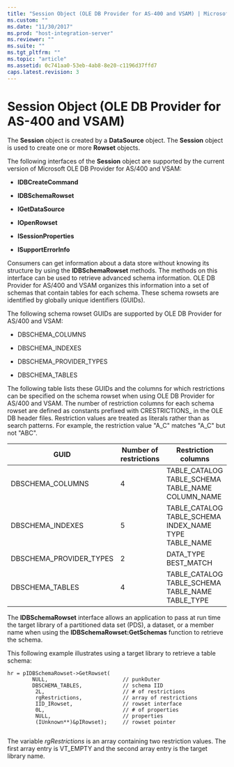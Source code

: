 ```yaml
---
title: "Session Object (OLE DB Provider for AS-400 and VSAM) | Microsoft Docs"
ms.custom: ""
ms.date: "11/30/2017"
ms.prod: "host-integration-server"
ms.reviewer: ""
ms.suite: ""
ms.tgt_pltfrm: ""
ms.topic: "article"
ms.assetid: 0c741aa0-53eb-4ab8-8e20-c1196d37ffd7
caps.latest.revision: 3
---
```

# Session Object (OLE DB Provider for AS-400 and VSAM)
The **Session** object is created by a **DataSource** object. The **Session** object is used to create one or more **Rowset** objects.  
  
 The following interfaces of the **Session** object are supported by the current version of Microsoft OLE DB Provider for AS/400 and VSAM:  
  
-   **IDBCreateCommand**  
  
-   **IDBSchemaRowset**  
  
-   **IGetDataSource**  
  
-   **IOpenRowset**  
  
-   **ISessionProperties**  
  
-   **ISupportErrorInfo**  
  
 Consumers can get information about a data store without knowing its structure by using the **IDBSchemaRowset** methods. The methods on this interface can be used to retrieve advanced schema information. OLE DB Provider for AS/400 and VSAM organizes this information into a set of schemas that contain tables for each schema. These schema rowsets are identified by globally unique identifiers (GUIDs).  
  
 The following schema rowset GUIDs are supported by OLE DB Provider for AS/400 and VSAM:  
  
-   DBSCHEMA_COLUMNS  
  
-   DBSCHEMA_INDEXES  
  
-   DBSCHEMA_PROVIDER_TYPES  
  
-   DBSCHEMA_TABLES  
  
 The following table lists these GUIDs and the columns for which restrictions can be specified on the schema rowset when using OLE DB Provider for AS/400 and VSAM. The number of restriction columns for each schema rowset are defined as constants prefixed with CRESTRICTIONS_ in the OLE DB header files. Restriction values are treated as literals rather than as search patterns. For example, the restriction value "A_C" matches "A_C" but not "ABC".  
  
|GUID|Number of restrictions|Restriction columns|  
|----------|----------------------------|-------------------------|  
|DBSCHEMA_COLUMNS|4|TABLE_CATALOG TABLE_SCHEMA TABLE_NAME COLUMN_NAME|  
|DBSCHEMA_INDEXES|5|TABLE_CATALOG TABLE_SCHEMA INDEX_NAME TYPE TABLE_NAME|  
|DBSCHEMA_PROVIDER_TYPES|2|DATA_TYPE BEST_MATCH|  
|DBSCHEMA_TABLES|4|TABLE_CATALOG TABLE_SCHEMA TABLE_NAME TABLE_TYPE|  
  
 The **IDBSchemaRowset** interface allows an application to pass at run time the target library of a partitioned data set (PDS), a dataset, or a member name when using the **IDBSchemaRowset:GetSchemas** function to retrieve the schema.  
  
 This following example illustrates using a target library to retrieve a table schema:  
  
```  
hr = pIDBSchemaRowset->GetRowset(  
        NULL,                        // punkOuter  
        DBSCHEMA_TABLES,             // schema IID  
         2L,                         // # of restrictions  
         rgRestrictions,             // array of restrictions  
         IID_IRowset,                // rowset interface  
         0L,                         // # of properties  
         NULL,                       // properties  
         (IUnknown**)&pIRowset);     // rowset pointer  
  
```  
  
 The variable *rgRestrictions* is an array containing two restriction values. The first array entry is VT_EMPTY and the second array entry is the target library name.